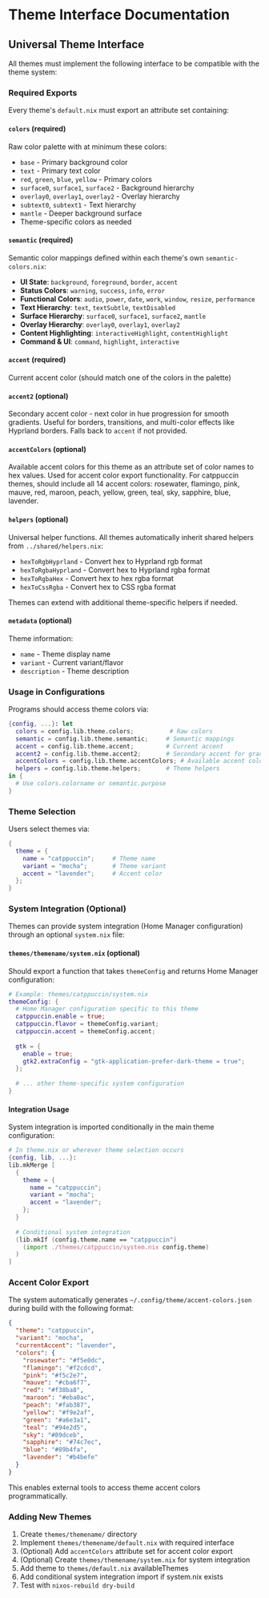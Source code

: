 # Theme Interface Documentation

## Universal Theme Interface

All themes must implement the following interface to be compatible with the theme system:

### Required Exports

Every theme's `default.nix` must export an attribute set containing:

#### `colors` (required)

Raw color palette with at minimum these colors:

- `base` - Primary background color
- `text` - Primary text color  
- `red`, `green`, `blue`, `yellow` - Primary colors
- `surface0`, `surface1`, `surface2` - Background hierarchy
- `overlay0`, `overlay1`, `overlay2` - Overlay hierarchy
- `subtext0`, `subtext1` - Text hierarchy
- `mantle` - Deeper background surface
- Theme-specific colors as needed

#### `semantic` (required)

Semantic color mappings defined within each theme's own `semantic-colors.nix`:
- **UI State**: `background`, `foreground`, `border`, `accent`
- **Status Colors**: `warning`, `success`, `info`, `error`
- **Functional Colors**: `audio`, `power`, `date`, `work`, `window`, `resize`, `performance`
- **Text Hierarchy**: `text`, `textSubtle`, `textDisabled`
- **Surface Hierarchy**: `surface0`, `surface1`, `surface2`, `mantle`
- **Overlay Hierarchy**: `overlay0`, `overlay1`, `overlay2`
- **Content Highlighting**: `interactiveHighlight`, `contentHighlight`
- **Command & UI**: `command`, `highlight`, `interactive`

#### `accent` (required)

Current accent color (should match one of the colors in the palette)

#### `accent2` (optional)

Secondary accent color - next color in hue progression for smooth gradients.
Useful for borders, transitions, and multi-color effects like Hyprland borders.
Falls back to `accent` if not provided.

#### `accentColors` (optional)

Available accent colors for this theme as an attribute set of color names to hex values.
Used for accent color export functionality. For catppuccin themes, should include
all 14 accent colors: rosewater, flamingo, pink, mauve, red, maroon, peach, yellow,
green, teal, sky, sapphire, blue, lavender.

#### `helpers` (optional)

Universal helper functions. All themes automatically inherit shared helpers from `../shared/helpers.nix`:
- `hexToRgbHyprland` - Convert hex to Hyprland rgb format
- `hexToRgbaHyprland` - Convert hex to Hyprland rgba format  
- `hexToRgbaHex` - Convert hex to hex rgba format
- `hexToCssRgba` - Convert hex to CSS rgba format

Themes can extend with additional theme-specific helpers if needed.

#### `metadata` (optional)

Theme information:
- `name` - Theme display name
- `variant` - Current variant/flavor
- `description` - Theme description

### Usage in Configurations

Programs should access theme colors via:
```nix
{config, ...}: let
  colors = config.lib.theme.colors;          # Raw colors
  semantic = config.lib.theme.semantic;     # Semantic mappings
  accent = config.lib.theme.accent;         # Current accent
  accent2 = config.lib.theme.accent2;       # Secondary accent for gradients
  accentColors = config.lib.theme.accentColors; # Available accent colors
  helpers = config.lib.theme.helpers;       # Theme helpers
in {
  # Use colors.colorname or semantic.purpose
}
```

### Theme Selection

Users select themes via:

```nix
{
  theme = {
    name = "catppuccin";     # Theme name
    variant = "mocha";       # Theme variant
    accent = "lavender";     # Accent color
  };
}
```

### System Integration (Optional)

Themes can provide system integration (Home Manager configuration) through an optional `system.nix` file:

#### `themes/themename/system.nix` (optional)

Should export a function that takes `themeConfig` and returns Home Manager configuration:

```nix
# Example: themes/catppuccin/system.nix
themeConfig: {
  # Home Manager configuration specific to this theme
  catppuccin.enable = true;
  catppuccin.flavor = themeConfig.variant;
  catppuccin.accent = themeConfig.accent;
  
  gtk = {
    enable = true;
    gtk2.extraConfig = "gtk-application-prefer-dark-theme = true";
  };
  
  # ... other theme-specific system configuration
}
```

#### Integration Usage

System integration is imported conditionally in the main theme configuration:

```nix
# In theme.nix or wherever theme selection occurs
{config, lib, ...}:
lib.mkMerge [
  {
    theme = {
      name = "catppuccin";
      variant = "mocha"; 
      accent = "lavender";
    };
  }
  
  # Conditional system integration
  (lib.mkIf (config.theme.name == "catppuccin")
    (import ./themes/catppuccin/system.nix config.theme)
  )
]
```

### Accent Color Export

The system automatically generates `~/.config/theme/accent-colors.json` during build with the following format:

```json
{
  "theme": "catppuccin",
  "variant": "mocha",
  "currentAccent": "lavender",
  "colors": {
    "rosewater": "#f5e0dc",
    "flamingo": "#f2cdcd",
    "pink": "#f5c2e7",
    "mauve": "#cba6f7",
    "red": "#f38ba8",
    "maroon": "#eba0ac",
    "peach": "#fab387",
    "yellow": "#f9e2af",
    "green": "#a6e3a1",
    "teal": "#94e2d5",
    "sky": "#89dceb",
    "sapphire": "#74c7ec",
    "blue": "#89b4fa",
    "lavender": "#b4befe"
  }
}
```

This enables external tools to access theme accent colors programmatically.

### Adding New Themes

1. Create `themes/themename/` directory
2. Implement `themes/themename/default.nix` with required interface
3. (Optional) Add `accentColors` attribute set for accent color export
4. (Optional) Create `themes/themename/system.nix` for system integration
5. Add theme to `themes/default.nix` availableThemes
6. Add conditional system integration import if system.nix exists
7. Test with `nixos-rebuild dry-build`